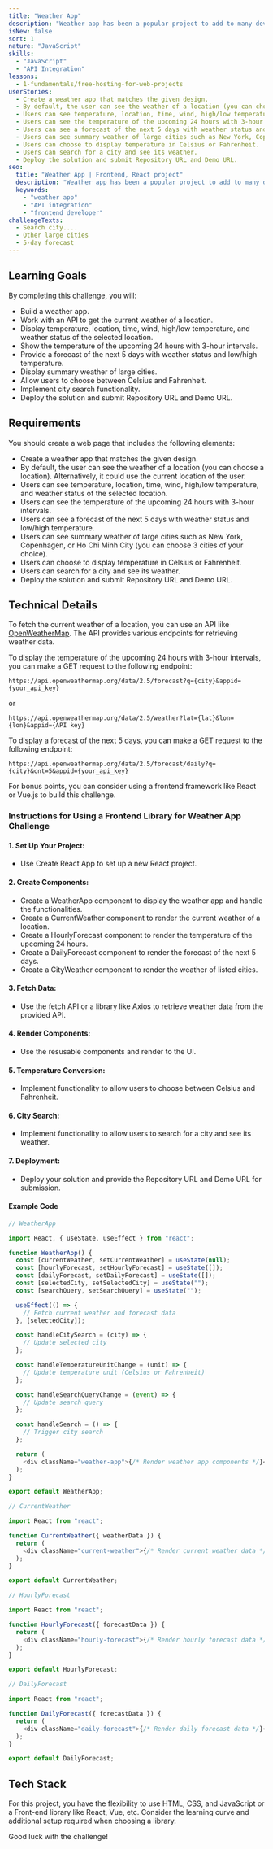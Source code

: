```yaml
---
title: "Weather App"
description: "Weather app has been a popular project to add to many devs' portfolios. In this challenge, you will work with an API to get the current weather of a location."
isNew: false
sort: 1
nature: "JavaScript"
skills:
  - "JavaScript"
  - "API Integration"
lessons:
  - 1-fundamentals/free-hosting-for-web-projects
userStories:
  - Create a weather app that matches the given design.
  - By default, the user can see the weather of a location (you can choose a location). Alternatively, it could use the current location of the user.
  - Users can see temperature, location, time, wind, high/low temperature, weather status of the selected location.
  - Users can see the temperature of the upcoming 24 hours with 3-hour intervals.
  - Users can see a forecast of the next 5 days with weather status and low/high temperature.
  - Users can see summary weather of large cities such as New York, Copenhagen or Ho Chi Minh City (you can choose 3 cities of your choice).
  - Users can choose to display temperature in Celsius or Fahrenheit.
  - Users can search for a city and see its weather.
  - Deploy the solution and submit Repository URL and Demo URL.
seo:
  title: "Weather App | Frontend, React project"
  description: "Weather app has been a popular project to add to many devs' portfolios. In this challenge, you will work with an API to get the current weather of a location. This project is great for working with Front-end libraries like React, Vue,..."
  keywords:
    - "weather app"
    - "API integration"
    - "frontend developer"
challengeTexts:
  - Search city....
  - Other large cities
  - 5-day forecast
---
```


## Learning Goals

By completing this challenge, you will:

- Build a weather app.
- Work with an API to get the current weather of a location.
- Display temperature, location, time, wind, high/low temperature, and weather status of the selected location.
- Show the temperature of the upcoming 24 hours with 3-hour intervals.
- Provide a forecast of the next 5 days with weather status and low/high temperature.
- Display summary weather of large cities.
- Allow users to choose between Celsius and Fahrenheit.
- Implement city search functionality.
- Deploy the solution and submit Repository URL and Demo URL.

## Requirements

You should create a web page that includes the following elements:

- Create a weather app that matches the given design.
- By default, the user can see the weather of a location (you can choose a location). Alternatively, it could use the current location of the user.
- Users can see temperature, location, time, wind, high/low temperature, and weather status of the selected location.
- Users can see the temperature of the upcoming 24 hours with 3-hour intervals.
- Users can see a forecast of the next 5 days with weather status and low/high temperature.
- Users can see summary weather of large cities such as New York, Copenhagen, or Ho Chi Minh City (you can choose 3 cities of your choice).
- Users can choose to display temperature in Celsius or Fahrenheit.
- Users can search for a city and see its weather.
- Deploy the solution and submit Repository URL and Demo URL.

## Technical Details

To fetch the current weather of a location, you can use an API like [OpenWeatherMap](https://openweathermap.org/). The API provides various endpoints for retrieving weather data.

To display the temperature of the upcoming 24 hours with 3-hour intervals, you can make a GET request to the following endpoint:

```
https://api.openweathermap.org/data/2.5/forecast?q={city}&appid={your_api_key}
```

or

```
https://api.openweathermap.org/data/2.5/weather?lat={lat}&lon={lon}&appid={API key}
```

To display a forecast of the next 5 days, you can make a GET request to the following endpoint:

```
https://api.openweathermap.org/data/2.5/forecast/daily?q={city}&cnt=5&appid={your_api_key}
```

For bonus points, you can consider using a frontend framework like React or Vue.js to build this challenge.

### Instructions for Using a Frontend Library for Weather App Challenge

#### 1. Set Up Your Project:

- Use Create React App to set up a new React project.

#### 2. Create Components:

- Create a WeatherApp component to display the weather app and handle the functionalities.
- Create a CurrentWeather component to render the current weather of a location.
- Create a HourlyForecast component to render the temperature of the upcoming 24 hours.
- Create a DailyForecast component to render the forecast of the next 5 days.
- Create a CityWeather component to render the weather of listed cities.

#### 3. Fetch Data:

- Use the fetch API or a library like Axios to retrieve weather data from the provided API.

#### 4. Render Components:

- Use the resusable components and render to the UI.

#### 5. Temperature Conversion:

- Implement functionality to allow users to choose between Celsius and Fahrenheit.

#### 6. City Search:

- Implement functionality to allow users to search for a city and see its weather.

#### 7. Deployment:

- Deploy your solution and provide the Repository URL and Demo URL for submission.

#### Example Code

```js
// WeatherApp

import React, { useState, useEffect } from "react";

function WeatherApp() {
  const [currentWeather, setCurrentWeather] = useState(null);
  const [hourlyForecast, setHourlyForecast] = useState([]);
  const [dailyForecast, setDailyForecast] = useState([]);
  const [selectedCity, setSelectedCity] = useState("");
  const [searchQuery, setSearchQuery] = useState("");

  useEffect(() => {
    // Fetch current weather and forecast data
  }, [selectedCity]);

  const handleCitySearch = (city) => {
    // Update selected city
  };

  const handleTemperatureUnitChange = (unit) => {
    // Update temperature unit (Celsius or Fahrenheit)
  };

  const handleSearchQueryChange = (event) => {
    // Update search query
  };

  const handleSearch = () => {
    // Trigger city search
  };

  return (
    <div className="weather-app">{/* Render weather app components */}</div>
  );
}

export default WeatherApp;
```

```js
// CurrentWeather

import React from "react";

function CurrentWeather({ weatherData }) {
  return (
    <div className="current-weather">{/* Render current weather data */}</div>
  );
}

export default CurrentWeather;
```

```js
// HourlyForecast

import React from "react";

function HourlyForecast({ forecastData }) {
  return (
    <div className="hourly-forecast">{/* Render hourly forecast data */}</div>
  );
}

export default HourlyForecast;
```

```js
// DailyForecast

import React from "react";

function DailyForecast({ forecastData }) {
  return (
    <div className="daily-forecast">{/* Render daily forecast data */}</div>
  );
}

export default DailyForecast;
```

## Tech Stack

For this project, you have the flexibility to use HTML, CSS, and JavaScript or a Front-end library like React, Vue, etc. Consider the learning curve and additional setup required when choosing a library.

Good luck with the challenge!
